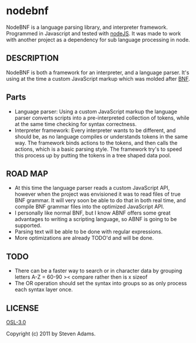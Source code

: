 nodebnf
=======

NodeBNF is a language parsing library, and interpreter framework. Programmed in Javascript and tested with [nodeJS]( https://github.com/joyent/node). It was made to work with another project as a dependency for sub language processing in node.

DESCRIPTION
-----------

NodeBNF is both a framework for an interpreter, and a language parser. It's using at the time a custom JavaScript markup which was molded after [BNF]( http://en.wikipedia.org/wiki/Backus%E2%80%93Naur_Form).

Parts
-----

- Language parser: Using a custom JavaScript markup the language parser converts scripts into a pre-interpreted collection of tokens, while at the same time checking for syntax correctness.
- Interpreter framework: Every interpreter wants to be different, and should be, as no language compiles or understands tokens in the same way. The framework binds actions to the tokens, and then calls the actions, which is a basic parsing style. The framework try's to speed this process up by putting the tokens in a tree shaped data pool.

ROAD MAP
--------

- At this time the language parser reads a custom JavaScript API, however when the project was envisioned it was to read files of true BNF grammar. It will very soon be able to do that in both real time, and compile BNF grammar files into the optimized JavaScript API.
- I personally like normal BNF, but I know ABNF offers some great advantages to writing a scripting language, so ABNF is going to be supported.
- Parsing text will be able to be done with regular expressions.
- More optimizations are already TODO'd and will be done.

TODO
----

- There can be a faster way to search or in character data by grouping letters A-Z = 60-90 >< compare rather then is x sizeof
- The OR operation should set the syntax into groups so as only process each syntax layer once.

LICENSE
-------
[OSL-3.0](http://www.opensource.org/licenses/OSL-3.0)

Copyright (c) 2011 by Steven Adams.